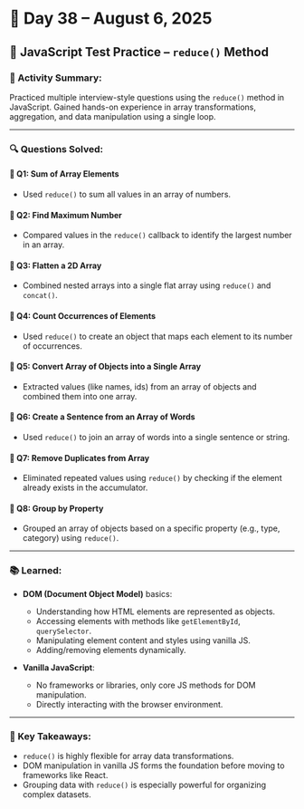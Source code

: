 # 📅 Day 38 – August 6, 2025

## 🎯 JavaScript Test Practice – `reduce()` Method

### 📝 Activity Summary:
Practiced multiple interview-style questions using the `reduce()` method in JavaScript. Gained hands-on experience in array transformations, aggregation, and data manipulation using a single loop.

---

### 🔍 Questions Solved:

#### 🔸 Q1: Sum of Array Elements
- Used `reduce()` to sum all values in an array of numbers.

#### 🔸 Q2: Find Maximum Number
- Compared values in the `reduce()` callback to identify the largest number in an array.

#### 🔸 Q3: Flatten a 2D Array
- Combined nested arrays into a single flat array using `reduce()` and `concat()`.

#### 🔸 Q4: Count Occurrences of Elements
- Used `reduce()` to create an object that maps each element to its number of occurrences.

#### 🔸 Q5: Convert Array of Objects into a Single Array
- Extracted values (like names, ids) from an array of objects and combined them into one array.

#### 🔸 Q6: Create a Sentence from an Array of Words
- Used `reduce()` to join an array of words into a single sentence or string.

#### 🔸 Q7: Remove Duplicates from Array
- Eliminated repeated values using `reduce()` by checking if the element already exists in the accumulator.

#### 🔸 Q8: Group by Property
- Grouped an array of objects based on a specific property (e.g., type, category) using `reduce()`.

---

### 📚 Learned:
- **DOM (Document Object Model)** basics:
  - Understanding how HTML elements are represented as objects.
  - Accessing elements with methods like `getElementById`, `querySelector`.
  - Manipulating element content and styles using vanilla JS.
  - Adding/removing elements dynamically.

- **Vanilla JavaScript**:
  - No frameworks or libraries, only core JS methods for DOM manipulation.
  - Directly interacting with the browser environment.

---

### 🧠 Key Takeaways:
- `reduce()` is highly flexible for array data transformations.
- DOM manipulation in vanilla JS forms the foundation before moving to frameworks like React.
- Grouping data with `reduce()` is especially powerful for organizing complex datasets.


